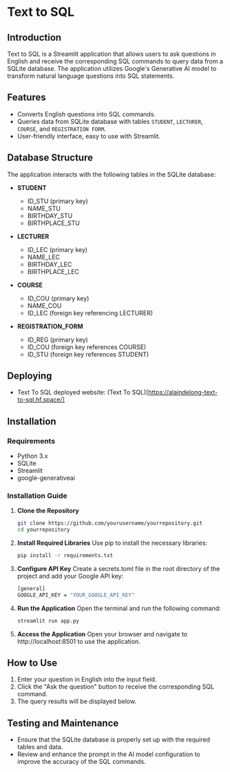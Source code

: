 # Text to SQL  

## Introduction  

Text to SQL is a Streamlit application that allows users to ask questions in English and receive the corresponding SQL commands to query data from a SQLite database. The application utilizes Google's Generative AI model to transform natural language questions into SQL statements.  

## Features  

- Converts English questions into SQL commands.  
- Queries data from SQLite database with tables `STUDENT`, `LECTURER`, `COURSE`, and `REGISTRATION FORM`.  
- User-friendly interface, easy to use with Streamlit.  

## Database Structure  

The application interacts with the following tables in the SQLite database:  

- **STUDENT**  
  - ID_STU (primary key)  
  - NAME_STU  
  - BIRTHDAY_STU  
  - BIRTHPLACE_STU  

- **LECTURER**  
  - ID_LEC (primary key)  
  - NAME_LEC  
  - BIRTHDAY_LEC  
  - BIRTHPLACE_LEC  

- **COURSE**  
  - ID_COU (primary key)  
  - NAME_COU  
  - ID_LEC (foreign key referencing LECTURER)  

- **REGISTRATION_FORM**  
  - ID_REG (primary key)  
  - ID_COU (foreign key references COURSE)  
  - ID_STU (foreign key references STUDENT)  

## Deploying
- Text To SQL deployed website: (Text To SQL)[https://alaindelong-text-to-sql.hf.space/]

## Installation  

### Requirements  

- Python 3.x  
- SQLite  
- Streamlit  
- google-generativeai  

### Installation Guide  

1. **Clone the Repository**  

   ```bash  
   git clone https://github.com/yourusername/yourrepository.git  
   cd yourrepository

2. **Install Required Libraries**
   Use pip to install the necessary libraries:
    ```bash
    pip install -r requirements.txt
3. **Configure API Key**
   Create a secrets.toml file in the root directory of the project and add your Google API key:
     ```bash
     [general]  
     GOOGLE_API_KEY = "YOUR_GOOGLE_API_KEY"
4. **Run the Application**
   Open the terminal and run the following command:
     ```bash
     streamlit run app.py
5. **Access the Application**
   Open your browser and navigate to http://localhost:8501 to use the application.

## How to Use
1. Enter your question in English into the input field.
2. Click the "Ask the question" button to receive the corresponding SQL command.
3. The query results will be displayed below.

## Testing and Maintenance
- Ensure that the SQLite database is properly set up with the required tables and data.
- Review and enhance the prompt in the AI model configuration to improve the accuracy of the SQL commands.
